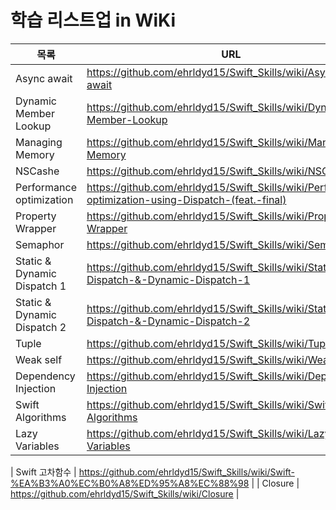 # 학습 리스트업 in WiKi

| 목록 | URL |
| ------ | ------ |
| Async await | https://github.com/ehrldyd15/Swift_Skills/wiki/Async---await |
| Dynamic Member Lookup | https://github.com/ehrldyd15/Swift_Skills/wiki/Dynamic-Member-Lookup |
| Managing Memory | https://github.com/ehrldyd15/Swift_Skills/wiki/Managing-Memory |
| NSCashe | https://github.com/ehrldyd15/Swift_Skills/wiki/NSCache |
| Performance optimization | https://github.com/ehrldyd15/Swift_Skills/wiki/Performance-optimization-using-Dispatch-(feat.-final) |
| Property Wrapper | https://github.com/ehrldyd15/Swift_Skills/wiki/Property-Wrapper |
| Semaphor | https://github.com/ehrldyd15/Swift_Skills/wiki/Semaphor |
| Static & Dynamic Dispatch 1 | https://github.com/ehrldyd15/Swift_Skills/wiki/Static-Dispatch-&-Dynamic-Dispatch-1 |
| Static & Dynamic Dispatch 2 | https://github.com/ehrldyd15/Swift_Skills/wiki/Static-Dispatch-&-Dynamic-Dispatch-2 |
| Tuple | https://github.com/ehrldyd15/Swift_Skills/wiki/Tuple |
| Weak self | https://github.com/ehrldyd15/Swift_Skills/wiki/Weak-self |
| Dependency Injection | https://github.com/ehrldyd15/Swift_Skills/wiki/Dependency-Injection |
| Swift Algorithms | https://github.com/ehrldyd15/Swift_Skills/wiki/Swift-Algorithms |
| Lazy Variables | https://github.com/ehrldyd15/Swift_Skills/wiki/Lazy-Variables |

| Swift 고차함수 | https://github.com/ehrldyd15/Swift_Skills/wiki/Swift-%EA%B3%A0%EC%B0%A8%ED%95%A8%EC%88%98 |
| Closure | https://github.com/ehrldyd15/Swift_Skills/wiki/Closure |








